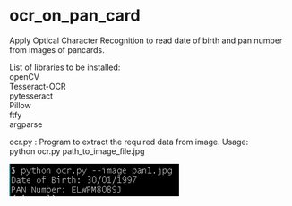 # ocr_on_pan_card
Apply Optical Character Recognition to read date of birth and pan number from images of pancards.

List of libraries to be installed:<br />
openCV <br />
Tesseract-OCR <br />
pytesseract <br />
Pillow <br />
ftfy <br />
argparse

ocr.py : Program to extract the required data from image.
Usage: <br />
python ocr.py path_to_image_file.jpg


![Screenshot](screenshot.png)
